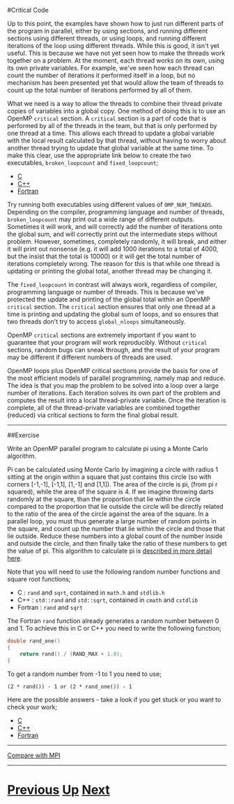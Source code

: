 #Critical Code

Up to this point, the examples have shown how to just run different parts 
of the program in parallel, either by using sections, and running 
different sections using different threads, or using loops, and 
running different iterations of the loop using different threads. 
While this is good, it isn't yet useful. This is because we have not 
yet seen how to make the threads work together on a problem. At the moment, 
each thread works on its own, using its own private variables. 
For example, we've seen how each thread can count the number of iterations 
it performed itself in a loop, but no mechanism has been presented yet that
would allow the team of threads to count up the total number of iterations 
performed by all of them.

What we need is a way to allow the threads to combine their thread private 
copies of variables into a global copy. One method of doing this is to use 
an OpenMP `critical` section. A `critical` section is a part of code that 
is performed by all of the threads in the team, but that is only performed 
by one thread at a time. This allows each thread to update a global variable 
with the local result calculated by that thread, without having to worry 
about another thread trying to update that global variable at the same time. 
To make this clear, use the appropriate link below to create the two executables, 
`broken_loopcount` and `fixed_loopcount`;

* [C](critical_c.md)
* [C++](critical_cpp.md)
* [Fortran](critical_f77.md)

Try running both executables using different values of `OMP_NUM_THREADS`. 
Depending on the compiler, programming language and number of threads, 
`broken_loopcount` may print out a wide range of different outputs. 
Sometimes it will work, and will correctly add the number of iterations 
onto the global sum, and will correctly print out the intermediate 
steps without problem. However, sometimes, completely randomly, it will 
break, and either it will print out nonsense (e.g. it will add 1000 iterations 
to a total of 4000, but the insist that the total is 10000) or it will get 
the total number of iterations completely wrong. The reason for this is that 
while one thread is updating or printing the global total, another thread may be changing it.

The `fixed_loopcount` in contrast will always work, regardless of compiler, 
programming language or number of threads. This is because we've protected 
the update and printing of the global total within an OpenMP `critical` section. 
The `critical` section ensures that only one thread at a time is printing and 
updating the global sum of loops, and so ensures that two threads don't try 
to access `global_nloops` simultaneously.

OpenMP `critical` sections are extremely important if you want to guarantee that 
your program will work reproducibly. Without `critical` sections, random bugs 
can sneak through, and the result of your program may be different if different 
numbers of threads are used.

OpenMP loops plus OpenMP critical sections provide the basis for one of the 
most efficient models of parallel programming, namely map and reduce. The 
idea is that you map the problem to be solved into a loop over a large number 
of iterations. Each iteration solves its own part of the problem and computes 
the result into a local thread-private variable. Once the iteration is 
complete, all of the thread-private variables are combined together (reduced) 
via critical sections to form the final global result.

***

##Exercise

Write an OpenMP parallel program to calculate pi using a Monte Carlo algorithm.

Pi can be calculated using Monte Carlo by imagining a circle with radius 1 sitting 
at the origin within a square that just contains this circle (so with 
corners [-1,-1], [-1,1], [1,-1] and [1,1]). The area of the circle is pi, 
(from pi r squared), while the area of the square is 4. If we imagine throwing 
darts randomly at the square, than the proportion that lie within the circle 
compared to the proportion that lie outside the circle will be directly related 
to the ratio of the area of the circle against the area of the square. In a 
parallel loop, you must thus generate a large number of random points in the square, 
and count up the number that lie within the circle and those that lie outside. 
Reduce these numbers into a global count of the number inside and outside the 
circle, and then finally take the ratio of these numbers to get the value of pi. 
This algorithm to calculate pi is [described in more detail here](https://academo.org/demos/estimating-pi-monte-carlo/).

Note that you will need to use the following random number functions and square root functions;

* C : `rand` and `sqrt`, contained in `math.h` and `stdlib.h`
* C++ : `std::rand` and `std::sqrt`, contained in `cmath` and `cstdlib`
* Fortran : `rand` and `sqrt`

The Fortran `rand` function already generates a random number between 0 and 1. 
To achieve this in C or C++ you need to write the following function;

```c
double rand_one()
{
    return rand() / (RAND_MAX + 1.0);
}
```

To get a random number from -1 to 1 you need to use;

    (2 * rand()) - 1 or (2 * rand_one()) - 1

Here are the possible answers - take a look if you get stuck or you want to check your work;

* [C](critical_answer_c.md)
* [C++](critical_answer_cpp.md)
* [Fortran](critical_answer_f77.md)

***

[Compare with MPI](../beginning_mpi/messages.md)

***

# [Previous](loops.md) [Up](README.md) [Next](reduction.md) 
